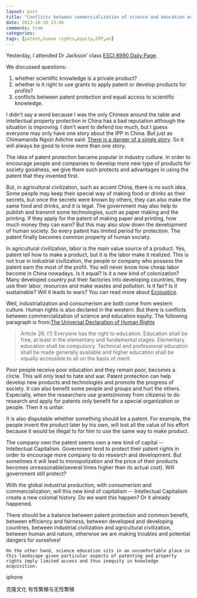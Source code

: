 ```yaml
---
layout: post
title: "Conflicts between commercialization of science and education equity"
date: 2013-10-30 23:46
comments: true
categories: 
tags: [patent,human rights,equity,IPP,en]
---
```

Yesterday, I attended Dr Jackson' class [ESCI 8990 Daily Page](http://djackson.myweb.uga.edu/8990/Daily/Day12.html).  

We discussed questions:  
1.  whether scientific knowledge is a private product?  
2.  whether is it right to use grants to apply patent or develop products for profits?  
3.  conflicts between patent protection and equal access to scientific knowledge.  

I didn't say a word because I was the only Chinese around the table and intellectual property protection in China has a bad reputation although the situation is improving. I don't want to defend too much, but I guess everyone may only have one story about the IPP in China. But just as Chimamanda Ngozi Adichie said: [There is a danger of a single story](http://www.ted.com/talks/chimamanda_adichie_the_danger_of_a_single_story.html). So it will always be good to know more than one story.  

The idea of patent protection became popular in industry culture. In order to encourage people and companies to develop more new type of products for society goodness, we give them such protects and advantages in using the patent that they invented first.  

But, in agricultural civilization, such as accent China, there is no such idea. Some people may keep their special way of making food or drinks as their secrets, but once the secrets were known by others, they can also make the same food and drinks, and it is legal. The government may also help to publish and transmit some technologies, such as paper making and the printing. If they apply for the patent of making paper and printing, how much money they can earn? But this may also slow down the development of human society. So every patent has limited period for protection. The patent finally becomes common property of human society.  

In agricultural civilization, labor is the main value source of a product. Yes, patent tell how to make a product, but it is the labor make it realized. This is not true in industrial civilization, the people or company who possess the patent earn the most of the profit. You will never know how cheap labor become in China nowadays. Is it equal? Is it a new kind of colonization? Many developed country put their factories into developing countries, they use their labor, resources and make wastes and pollution. Is it fair? Is it sustainable? Will it leads to wars? You can read more about [Ecojustice](http://www.slideshare.net/drloveccsu/ecojustice-pedagogy).   

Well, industrialization and consumerism are both come from western culture. Human rights is also declared in the western. But there is conflicts between commercialization of science and education equity. The following paragraph is from:[The Universal Declaration of Human Rights](http://www.un.org/en/documents/udhr/)
> Article 26.
>    (1) Everyone has the right to education. Education shall be free, at least in the elementary and fundamental stages. Elementary education shall be compulsory. Technical and professional education shall be made generally available and higher education shall be equally accessible to all on the basis of merit.

Poor people receive poor education and they remain poor, becomes a circle. This will only lead to hate and war. Patent protection can help develop new products and technologies and promote the progress of society. It can also benefit some people and groups and hurt the others. Especially, when the researchers use grants(money from citizens) to do research and apply for patents only benefit for a special organization or people. Then it is unfair.  

It is also disputable whether something should be a patent. For example, the people invent the product later by his own, will lost all the value of his effort because it would be illegal to for him to use the same way to make product.  

The company own the patent seems own a new kind of capital -- Intellectual Capitalism. Government tend to protect their patent rights in order to encourage more company to do research and development. But sometimes it will lead to monopolization and the price of their products becomes unreasonable(several times higher than its actual cost). Will government still protect?  

With the global industrial production, with consumerism and commercialization, will this new kind of capitalism -- Intellectual Capitalism create a new colonial history. Do we want this happen? Or it already happened.  

There should be a balance between patent protection and common benefit, between efficiency and fairness, between developed and developing countries, between industrial civilization and agricultural civilization, between human and nature, otherwise we are making troubles and potential dangers for ourselves!  

    On the other hand, science education sits in an uncomfortable place in this landscape given particular aspects of patenting and property rights imply limited access and thus inequity in knowledge acquisition.

iphone

克隆文化
有性繁殖与无性繁殖